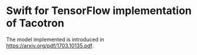 
# Swift for TensorFlow implementation of Tacotron

The model implemented is introduced in https://arxiv.org/pdf/1703.10135.pdf.
